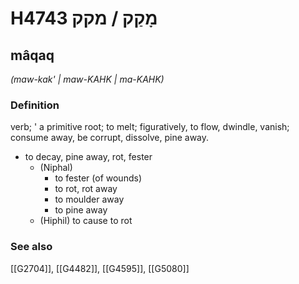 # H4743 מָקַק / מקק

## mâqaq

_(maw-kak' | maw-KAHK | ma-KAHK)_

### Definition

verb; ' a primitive root; to melt; figuratively, to flow, dwindle, vanish; consume away, be corrupt, dissolve, pine away.

- to decay, pine away, rot, fester
    - (Niphal)
        - to fester (of wounds)
        - to rot, rot away
        - to moulder away
        - to pine away
    - (Hiphil) to cause to rot
### See also

[[G2704]], [[G4482]], [[G4595]], [[G5080]]

